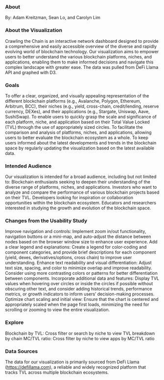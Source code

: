 ### About

By: Adam Kreitzman, Sean Lo, and Carolyn Lim

### About the Visualization
Crawling the Chain is an interactive network dashboard designed to provide a comprehensive and easily accessible overview of the diverse and rapidly evolving world of blockchain technology. Our visualization aims to empower users to better understand the various blockchain platforms, niches, and applications, enabling them to make informed decisions and navigate this complex landscape with greater ease. The data was pulled from DeFi Llama API and graphed with D3.

### Goals

To offer a clear, organized, and visually appealing representation of the different blockchain platforms (e.g., Avalanche, Polygon, Ethereum, Arbitrum, BCC), their niches (e.g., yield, cross-chain, credit/lending, reserve currency, DEXes), and their applications (e.g., Stargate, Uniswap, Aave, SushiSwap).
To enable users to quickly grasp the scale and significance of each platform, niche, and application based on their Total Value Locked (TVL) through the use of appropriately sized circles.
To facilitate the comparison and analysis of platforms, niches, and applications, allowing users to better evaluate the blockchain ecosystem as a whole.
To keep users informed about the latest developments and trends in the blockchain space by regularly updating the visualization based on the latest available data.

### Intended Audience

Our visualization is intended for a broad audience, including but not limited to:
Blockchain enthusiasts seeking to deepen their understanding of the diverse range of platforms, niches, and applications.
Investors who want to analyze and compare the performance of various blockchain projects based on their TVL.
Developers looking for inspiration or collaboration opportunities within the blockchain ecosystem.
Educators and researchers interested in studying the growth and evolution of the blockchain space.

### Changes from the Usability Study

Improve navigation and controls: Implement zoom in/out functionality, navigation buttons or a mini-map, and auto-adjust the distance between nodes based on the browser window size to enhance user experience.
Add a clear legend and explanations: Create a legend for color-coding and component categories, and provide brief descriptions for each component (yield, dexes, derivatives/options, cross chain) to improve user understanding.
Enhance text readability and visual differentiation: Adjust text size, spacing, and color to minimize overlap and improve readability. Consider using more contrasting colors or patterns for better differentiation between components.
Incorporate additional data and features: Display TVL values when hovering over circles or inside the circles if possible without obscuring other text, and consider adding historical trends, performance metrics, or growth indicators to inform users’ decision-making processes.
Optimize chart scaling and initial view: Ensure that the chart is centered and appropriately scaled when the page first loads, minimizing the need for scrolling or zooming to view the entire visualization.

### Explore

Blockchain by TVL: Cross filter or search by niche to view TVL breakdown by chain
MC/TVL ratio: Cross filter by niche to view apps by MC/TVL ratio

### Data Sources

The data for our visualization is primarily sourced from DeFi Llama (https://defillama.com), a reliable and widely recognized platform that tracks TVL across multiple blockchain ecosystems. 


